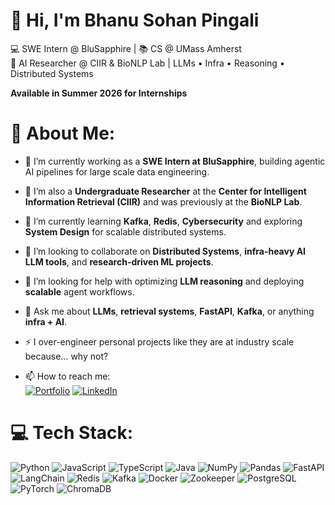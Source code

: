 
# 👋 Hi, I'm Bhanu Sohan Pingali

💻 SWE Intern @ BluSapphire | 📚 CS @ UMass Amherst  
🔬 AI Researcher @ CIIR & BioNLP Lab | LLMs • Infra • Reasoning • Distributed Systems

**Available in Summer 2026 for Internships**

# 💫 About Me:
- 🔭 I’m currently working as a **SWE Intern at BluSapphire**, building agentic AI pipelines for large scale data engineering.
- 🧠 I’m also a **Undergraduate Researcher** at the **Center for Intelligent Information Retrieval (CIIR)** and was previously at the **BioNLP Lab**.
- 🌱 I’m currently learning **Kafka**, **Redis**, **Cybersecurity** and exploring **System Design** for scalable distributed systems.
- 👯 I’m looking to collaborate on **Distributed Systems**, **infra-heavy AI LLM tools**, and **research-driven ML projects**.
- 🤔 I’m looking for help with optimizing **LLM reasoning** and deploying **scalable** agent workflows.
- 💬 Ask me about **LLMs**, **retrieval systems**, **FastAPI**, **Kafka**, or anything **infra + AI**.
- ⚡ I over-engineer personal projects like they are at industry scale because… why not?

- 📫 How to reach me:  
[![Portfolio](https://img.shields.io/badge/Portfolio-000?style=for-the-badge&logo=firefoxbrowser&logoColor=white)](https://bpingali.netlify.app)  [![LinkedIn](https://img.shields.io/badge/LinkedIn-0077B5?style=for-the-badge&logo=linkedin&logoColor=white)](https://linkedin.com/in/bspingali)

# 💻 Tech Stack:
![Python](https://img.shields.io/badge/Python-3670A0?style=for-the-badge&logo=python&logoColor=ffdd54)
![JavaScript](https://img.shields.io/badge/JavaScript-F7DF1E?style=for-the-badge&logo=javascript&logoColor=black)
![TypeScript](https://img.shields.io/badge/TypeScript-007ACC?style=for-the-badge&logo=typescript&logoColor=white)
![Java](https://img.shields.io/badge/Java-ED8B00?style=for-the-badge&logo=java&logoColor=white)
![NumPy](https://img.shields.io/badge/NumPy-013243?style=for-the-badge&logo=numpy&logoColor=white)
![Pandas](https://img.shields.io/badge/Pandas-150458?style=for-the-badge&logo=pandas&logoColor=white)
![FastAPI](https://img.shields.io/badge/FastAPI-005571?style=for-the-badge&logo=fastapi)
![LangChain](https://img.shields.io/badge/LangChain-000000.svg?style=for-the-badge&logo=chainlink&logoColor=white)
![Redis](https://img.shields.io/badge/Redis-DC382D.svg?style=for-the-badge&logo=redis&logoColor=white)
![Kafka](https://img.shields.io/badge/Apache_Kafka-231F20?style=for-the-badge&logo=apachekafka&logoColor=white)
![Docker](https://img.shields.io/badge/Docker-0db7ed.svg?style=for-the-badge&logo=docker&logoColor=white)
![Zookeeper](https://img.shields.io/badge/ZooKeeper-FF9900?style=for-the-badge&logo=apachezookeeper&logoColor=white)
![PostgreSQL](https://img.shields.io/badge/PostgreSQL-336791.svg?style=for-the-badge&logo=postgresql&logoColor=white)
![PyTorch](https://img.shields.io/badge/PyTorch-EE4C2C.svg?style=for-the-badge&logo=PyTorch&logoColor=white)
![ChromaDB](https://img.shields.io/badge/ChromaDB-yellow?style=for-the-badge&logoColor=black)



